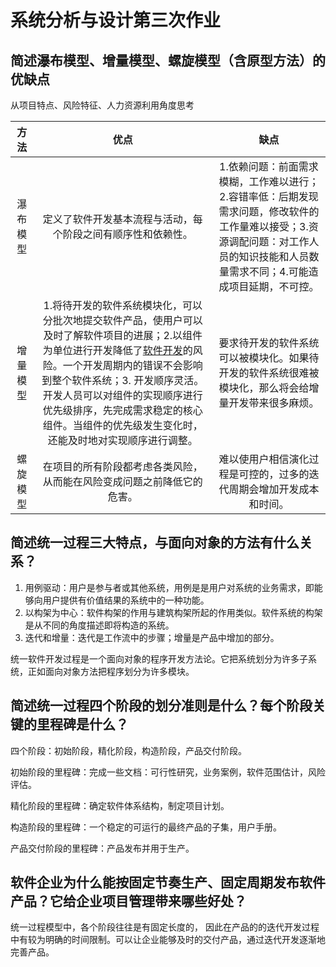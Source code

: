 # 系统分析与设计第三次作业

## 简述瀑布模型、增量模型、螺旋模型（含原型方法）的优缺点 

从项目特点、风险特征、人力资源利用角度思考

 

|   方法   |                             优点                             |                             缺点                             |
| :------: | :----------------------------------------------------------: | :----------------------------------------------------------: |
| 瀑布模型 | 定义了软件开发基本流程与活动，每个阶段之间有顺序性和依赖性。 | 1.依赖问题：前面需求模糊，工作难以进行；2.容错率低：后期发现需求问题，修改软件的工作量难以接受；3.资源调配问题：对工作人员的知识技能和人员数量需求不同；4.可能造成项目延期，不可控。 |
| 增量模型 | 1.将待开发的软件系统模块化，可以分批次地提交软件产品，使用户可以及时了解软件项目的进展；2.以组件为单位进行开发降低了[软件开发](https://baike.baidu.com/item/%E8%BD%AF%E4%BB%B6%E5%BC%80%E5%8F%91)的风险。一个开发周期内的错误不会影响到整个软件系统；3. 开发顺序灵活。开发人员可以对组件的实现顺序进行优先级排序，先完成需求稳定的核心组件。当组件的优先级发生变化时，还能及时地对实现顺序进行调整。 | 要求待开发的软件系统可以被模块化。如果待开发的软件系统很难被模块化，那么将会给增量开发带来很多麻烦。 |
| 螺旋模型 | 在项目的所有阶段都考虑各类风险，从而能在风险变成问题之前降低它的危害。 | 难以使用户相信演化过程是可控的，过多的迭代周期会增加开发成本和时间。 |



## 简述统一过程三大特点，与面向对象的方法有什么关系？

1. 用例驱动：用户是参与者或其他系统，用例是是用户对系统的业务需求，即能够向用户提供有价值结果的系统中的一种功能。 
2. 以构架为中心：软件构架的作用与建筑构架所起的作用类似。软件系统的构架是从不同的角度描述即将构造的系统。
3. 迭代和增量：迭代是工作流中的步骤；增量是产品中增加的部分。

统一软件开发过程是一个面向对象的程序开发方法论。它把系统划分为许多子系统，正如面向对象方法把程序划分为许多模块。

## 简述统一过程四个阶段的划分准则是什么？每个阶段关键的里程碑是什么？

四个阶段：初始阶段，精化阶段，构造阶段，产品交付阶段。

初始阶段的里程碑：完成一些文档：可行性研究，业务案例，软件范围估计，风险评估。

精化阶段的里程碑：确定软件体系结构，制定项目计划。

构造阶段的里程碑：一个稳定的可运行的最终产品的子集，用户手册。

产品交付阶段的里程碑：产品发布并用于生产。

## 软件企业为什么能按固定节奏生产、固定周期发布软件产品？它给企业项目管理带来哪些好处？

统一过程模型中，各个阶段往往是有固定长度的， 因此在产品的的迭代开发过程中有较为明确的时间限制。可以让企业能够及时的交付产品，通过迭代开发逐渐地完善产品。 
